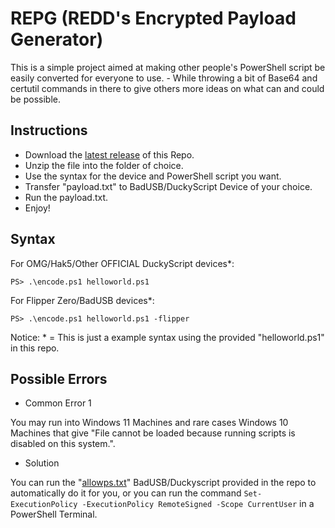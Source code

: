 # REPG (REDD's Encrypted Payload Generator)
This is a simple project aimed at making other people's PowerShell script be easily converted
for everyone to use. - While throwing a bit of Base64 and certutil commands in there to give 
others more ideas on what can and could be possible.

## Instructions
- Download the [latest release](https://github.com/InfoSecREDD/REPG/releases) of this Repo.
- Unzip the file into the folder of choice. 
- Use the syntax for the device and PowerShell script you want.
- Transfer "payload.txt" to BadUSB/DuckyScript Device of your choice.
- Run the payload.txt.
- Enjoy!

## Syntax
For OMG/Hak5/Other OFFICIAL DuckyScript devices*:

```PS> .\encode.ps1 helloworld.ps1```

For Flipper Zero/BadUSB devices*:

```PS> .\encode.ps1 helloworld.ps1 -flipper```

Notice:  * = This is just a example syntax using the provided "helloworld.ps1" in this repo.


## Possible Errors
- Common Error 1

You may run into Windows 11 Machines and rare cases Windows 10 Machines that give "File cannot
be loaded because running scripts is disabled on this system.".
- Solution

You can run the "[allowps.txt](https://raw.githubusercontent.com/InfoSecREDD/REPG/main/allowps.txt)" BadUSB/Duckyscript provided in the repo to automatically do it for
you, or you can run the command ``Set-ExecutionPolicy -ExecutionPolicy RemoteSigned -Scope CurrentUser``
in a PowerShell Terminal. 
